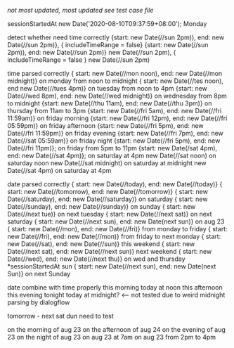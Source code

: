 *not most updated, most updated see test case file*

sessionStartedAt new Date('2020-08-10T09:37:59+08:00'); Monday

detect whether need time correctly
{start: new Date(//sun 2pm)), end: new Date(//sun 2pm)}, { includeTimeRange = false}
{start: new Date(//sun 2pm)), end: new Date(//sun 2pm)}
new Date(//sun 2pm), { includeTimeRange = false }
new Date(//sun 2pm)

time parsed correctly
{ start: new Date(//mon noon), end: new Date(//mon midnight)} on monday from noon to midnight
{ start: new Date(//tes noon), end new Date(//tues 4pm)} on tuesday from noon to 4pm
{start: new Date(//wed 8pm), end: new Date(//wed midnight)} on wednesday from 8pm to midnight
{start: new Date(//thu 11am), end: new Date(//thu 3pm)} on thursday from 11am to 3pm
{start: new Date(//fri 5am), end: new Date(//fri 11:59am)} on friday morning
{start: new Date(//fri 12pm), end: new Date(//fri 05:59pm)} on friday afternoon
{start: new Date(//fri 5pm), end: new Date(//fri 11:59pm)} on friday evening
{start: new Date(//fri 7pm), end: new Date(//sat 05:59am)} on friday night
{start: new Date(//fri 5pm), end: new Date(//fri 11pm)}; on friday from 5pm to 11pm
{start: new Date(/sat 4pm), end: new Date(//sat 4pm)}; on saturday at 4pm
new Date(//sat noon) on saturday noon
new Date(//sat midnight) on saturday at midnight
new Date(//sat 4pm) on saturday at 4pm

date parsed correctly
{ start: new Date(//today), end: new Date(//today)}
{ start: new Date(//tomorrow), end: new Date(//tomorrow)}
{ start: new Date(//saturday), end: new Date(//saturday)} on saturday
{ start: new Date(//sunday), end: new Date(//sunday)} on sunday
{ start: new Date(//next tue)} on next tuesday
{ start: new Date(//next sat)} on next saturday
{ start: new Date(//next sun), end: new Date(next sun)} on aug 23
{ start: new Date(//mon), end: new Date(//fri)} from monday to friday
{ start: new Date(//fri), end: new Date(//mon)} from friday to next monday
{ start: new Date(//sat), end: new Date(//sun)} this weekend
{ start: new Date(//next sat), end: new Date(//next sun)} next weekend
{ start: new Date(//wed), end: new Date(//next thu)} on wed and thursday
*sessionStartedAt sun
{ start: new Date(//next sun), end: new Date(next Sun)} on next Sunday

date combine with time properly
this morning
today at noon
this afternoon
this evening
tonight
today at midnight? <-- not tested due to weird midnight parsing by dialogflow

tomorrow - next sat dun need to test

on the morning of aug 23
on the afternoon of aug 24
on the evening of aug 23
on the night of aug 23
on aug 23 at 7am
on aug 23 from 2pm to 4pm




